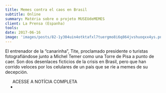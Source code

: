 ```yaml
---
title: Memes contra el caos en Brasil
subtitle: Online
summary: Matéria sobre o projeto MUSEUdeMEMES
client: La Prensa (Espanha)
tools: 
date: 2017-06-16
image: 'images/posts/82-1y304uin4otktafxl7tuergmo8i6q864jvshuoqxx4ys.png'
---
```


El entrenador de la “canarinha”, Tite, proclamado presidente o turistas fotografiándose junto a Michel Temer como una Torre de Pisa a punto de caer. Son dos desenlaces ficticios de la crisis en Brasil, pero que han corrido veloces por los celulares de un país que se ríe a memes de su decepción.

<div class="post__share"><ul class="share__list list-reset">ACESSE A NOTÍCIA COMPLETA<li class="share__item" style="margin-left: 10px"><a class="share__link share__facebook" style="background: #fa5657" href="https://www.prensa.com/impresa/vivir/Memes-caos-Brasil_0_4783021700.html" 
onclick=window.open(this.href, 'pop-up', 'left=20,top=20,width=500,height=500,toolbar=1,resizable=0'); return false;" title="Link" rel="nofollow"><i class="fa-solid fa-link"></i></a></li></ul></div>
<!-- <div class="gallery-box"><div class="gallery"><img src="/clipping/images/example-1.jpg" loading="lazy" alt="Project"><img src="/clipping/images/example-2.jpg" loading="lazy" alt="Project"></div><em>Gallery / <a href="https://www.freepik.com/" target="_blank">Freepic</a></em></div> -->